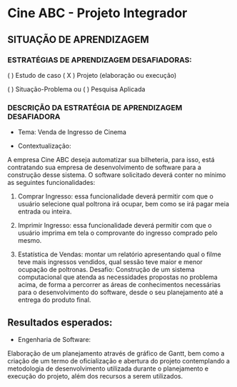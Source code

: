 # Cine ABC - Projeto Integrador

## SITUAÇÃO DE APRENDIZAGEM

### ESTRATÉGIAS DE APRENDIZAGEM DESAFIADORAS:

( ) Estudo de caso ( X ) Projeto (elaboração ou execução)

( ) Situação-Problema ou ( ) Pesquisa Aplicada

### DESCRIÇÃO DA ESTRATÉGIA DE APRENDIZAGEM DESAFIADORA

- Tema: Venda de Ingresso de Cinema

- Contextualização:

A empresa Cine ABC deseja automatizar sua bilheteria, para isso, está contratando sua empresa de
desenvolvimento de software para a construção desse sistema.
O software solicitado deverá conter no mínimo as seguintes funcionalidades:

1. Comprar Ingresso: essa funcionalidade deverá permitir com que o usuário selecione qual poltrona
irá ocupar, bem como se irá pagar meia entrada ou inteira.

2. Imprimir Ingresso: essa funcionalidade deverá permitir com que o usuário imprima em tela o
comprovante do ingresso comprado pelo mesmo.

3. Estatística de Vendas: montar um relatório apresentando qual o filme teve mais ingressos vendidos,
qual sessão teve maior e menor ocupação de poltronas.
Desafio: Construção de um sistema computacional que atenda as necessidades propostas no problema
acima, de forma a percorrer as áreas de conhecimentos necessárias para o desenvolvimento do software,
desde o seu planejamento até a entrega do produto final.

## Resultados esperados: 

- Engenharia de Software:

Elaboração de um planejamento através de gráfico de Gantt, bem como a criação
de um termo de oficialização e abertura do projeto contemplando a metodologia de desenvolvimento utilizada
durante o planejamento e execução do projeto, além dos recursos a serem utilizados.
